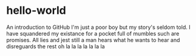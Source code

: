 # hello-world
An introduction to GitHub
I'm just a poor boy but my story's seldom told. I have squandered my existance for a pocket full of mumbles such are promises. All lies and jest still a man hears what he wants to hear and disreguards the rest oh la la la la la la la 
